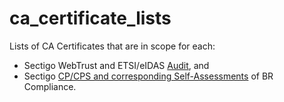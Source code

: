 # ca_certificate_lists
Lists of CA Certificates that are in scope for each:
- Sectigo WebTrust and ETSI/eIDAS [Audit](audit), and
- Sectigo [CP/CPS and corresponding Self-Assessments](cp_cps_and_self_assessment) of BR Compliance.
